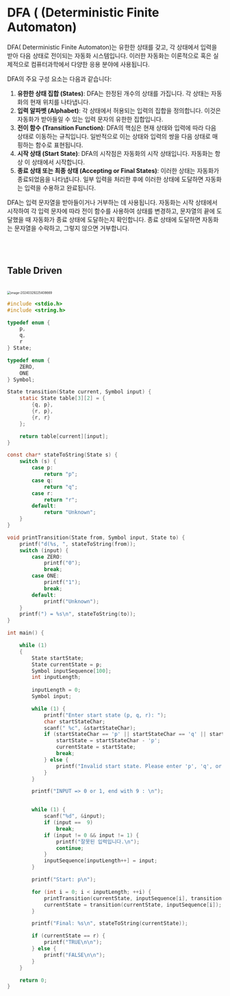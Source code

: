 # DFA ( (Deterministic Finite Automaton)



DFA( Deterministic Finite Automaton)는 유한한 상태를 갖고, 각 상태에서 입력을 받아 다음 상태로 전이되는 자동화 시스템입니다. 이러한 자동화는 이론적으로 혹은 실제적으로 컴퓨터과학에서 다양한 응용 분야에 사용됩니다.

DFA의 주요 구성 요소는 다음과 같습니다:

1. **유한한 상태 집합 (States)**: DFA는 한정된 개수의 상태를 가집니다. 각 상태는 자동화의 현재 위치를 나타냅니다.
2. **입력 알파벳 (Alphabet)**: 각 상태에서 허용되는 입력의 집합을 정의합니다. 이것은 자동화가 받아들일 수 있는 입력 문자의 유한한 집합입니다.
3. **전이 함수 (Transition Function)**: DFA의 핵심은 현재 상태와 입력에 따라 다음 상태로 이동하는 규칙입니다. 일반적으로 이는 상태와 입력의 쌍을 다음 상태로 매핑하는 함수로 표현됩니다.
4. **시작 상태 (Start State)**: DFA의 시작점은 자동화의 시작 상태입니다. 자동화는 항상 이 상태에서 시작합니다.
5. **종료 상태 또는 최종 상태 (Accepting or Final States)**: 이러한 상태는 자동화가 종료되었음을 나타냅니다. 일부 입력을 처리한 후에 이러한 상태에 도달하면 자동화는 입력을 수용하고 완료됩니다.

DFA는 입력 문자열을 받아들이거나 거부하는 데 사용됩니다. 자동화는 시작 상태에서 시작하여 각 입력 문자에 따라 전이 함수를 사용하여 상태를 변경하고, 문자열의 끝에 도달했을 때 자동화가 종료 상태에 도달하는지 확인합니다. 종료 상태에 도달하면 자동화는 문자열을 수락하고, 그렇지 않으면 거부합니다.



<br/>

<br/>

## Table Driven

<br/>

<img src="https://raw.githubusercontent.com/silverpoodle/TIL/main/images/image-20240329225408669.png" alt="image-20240329225408669" style="zoom:50%;" />

<br/>

```c
#include <stdio.h>
#include <string.h>

typedef enum {
    p,
    q,
    r
} State;

typedef enum {
    ZERO,
    ONE
} Symbol;

State transition(State current, Symbol input) {
    static State table[3][2] = {
        {q, p},
        {r, p},
        {r, r}
    };

    return table[current][input];
}

const char* stateToString(State s) {
    switch (s) {
        case p:
            return "p";
        case q:
            return "q";
        case r:
            return "r";
        default:
            return "Unknown";
    }
}

void printTransition(State from, Symbol input, State to) {
    printf("d(%s, ", stateToString(from));
    switch (input) {
        case ZERO:
            printf("0");
            break;
        case ONE:
            printf("1");
            break;
        default:
            printf("Unknown");
    }
    printf(") = %s\n", stateToString(to));
}

int main() {

    while (1)
    {
        State startState;
        State currentState = p;
        Symbol inputSequence[100];
        int inputLength;
        
        inputLength = 0;
        Symbol input;

        while (1) {
            printf("Enter start state (p, q, r): ");
            char startStateChar;
            scanf(" %c", &startStateChar);
            if (startStateChar == 'p' || startStateChar == 'q' || startStateChar == 'r') {
                startState = startStateChar - 'p';
                currentState = startState;
                break;
            } else {
                printf("Invalid start state. Please enter 'p', 'q', or 'r'.\n");
            }
        }

        printf("INPUT => 0 or 1, end with 9 : \n");


        while (1) {
            scanf("%d", &input);
            if (input ==  9)
                break;
            if (input != 0 && input != 1) {
                printf("잘못된 입력입니다.\n");
                continue;
            }
            inputSequence[inputLength++] = input;
        }

        printf("Start: p\n");

        for (int i = 0; i < inputLength; ++i) {
            printTransition(currentState, inputSequence[i], transition(currentState, inputSequence[i]));
            currentState = transition(currentState, inputSequence[i]);
        }

        printf("Final: %s\n", stateToString(currentState));

        if (currentState == r) {
            printf("TRUE\n\n");
        } else {
            printf("FALSE\n\n");
        }
    }

    return 0;
}
```

<br/>